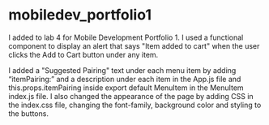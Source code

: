 # mobiledev_portfolio1
I added to lab 4 for Mobile Development Portfolio 1. I used a functional component to display an alert that says "Item added to cart" when the user clicks the Add to Cart button under any item. 

I added a "Suggested Pairing" text under each menu item by adding “itemPairing:” and a description under each item in the App.js file and this.props.itemPairing inside export default MenuItem in the MenuItem index.js file.
I also changed the appearance of the page by adding CSS in the index.css file, changing the font-family, background color and styling to the buttons. 